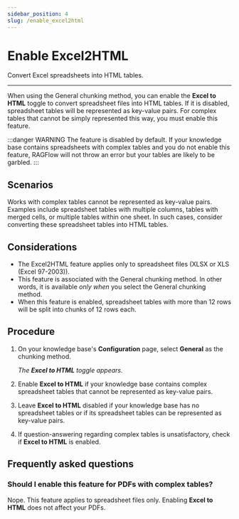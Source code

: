 ```yaml
---
sidebar_position: 4
slug: /enable_excel2html
---
```


# Enable Excel2HTML

Convert Excel spreadsheets into HTML tables.

---

When using the General chunking method, you can enable the **Excel to HTML** toggle to convert spreadsheet files into HTML tables. If it is disabled, spreadsheet tables will be represented as key-value pairs. For complex tables that cannot be simply represented this way, you must enable this feature.

:::danger WARNING
The feature is disabled by default. If your knowledge base contains spreadsheets with complex tables and you do not enable this feature, RAGFlow will not throw an error but your tables are likely to be garbled.
:::

## Scenarios

Works with complex tables cannot be represented as key-value pairs. Examples include spreadsheet tables with multiple columns, tables with merged cells, or multiple tables within one sheet. In such cases, consider converting these spreadsheet tables into HTML tables.

## Considerations

- The Excel2HTML feature applies only to spreadsheet files (XLSX or XLS (Excel 97-2003)).
- This feature is associated with the General chunking method. In other words, it is available *only when* you select the General chunking method.
- When this feature is enabled, spreadsheet tables with more than 12 rows will be split into chunks of 12 rows each.

## Procedure

1. On your knowledge base's **Configuration** page, select **General** as the chunking method.

   _The **Excel to HTML** toggle appears._

2. Enable **Excel to HTML** if your knowledge base contains complex spreadsheet tables that cannot be represented as key-value pairs.
3. Leave **Excel to HTML** disabled if your knowledge base has no spreadsheet tables or if its spreadsheet tables can be represented as key-value pairs.
4. If question-answering regarding complex tables is unsatisfactory, check if **Excel to HTML** is enabled.

## Frequently asked questions

### Should I enable this feature for PDFs with complex tables?

Nope. This feature applies to spreadsheet files only. Enabling **Excel to HTML** does not affect your PDFs.